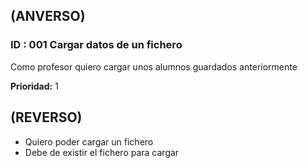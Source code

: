 ## (ANVERSO)

### ID : 001 Cargar datos de un fichero

Como profesor quiero cargar unos alumnos guardados anteriormente

**Prioridad:** 1

## (REVERSO)

* Quiero poder cargar un fichero
* Debe de existir el fichero para cargar